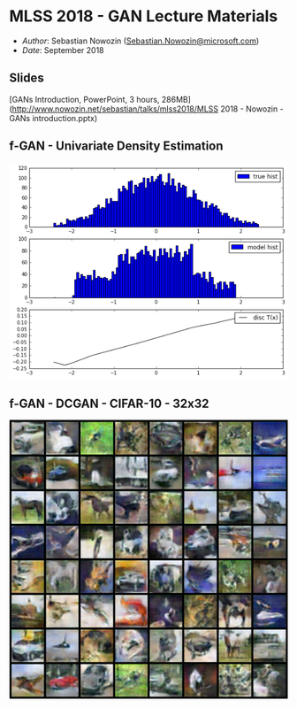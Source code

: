 
# MLSS 2018 - GAN Lecture Materials

* _Author_: Sebastian Nowozin (Sebastian.Nowozin@microsoft.com)
* _Date_: September 2018

## Slides

[GANs Introduction, PowerPoint, 3 hours, 286MB](http://www.nowozin.net/sebastian/talks/mlss2018/MLSS 2018 - Nowozin - GANs introduction.pptx)

## f-GAN - Univariate Density Estimation

![f-GAN univariate density](imgs/f-GAN-univariate.png)

## f-GAN - DCGAN - CIFAR-10 - 32x32

![CIFAR-10 DCGAN f-GAN samples](imgs/f-GAN-DCGAN-CIFAR10-100-epochs.jpg)


